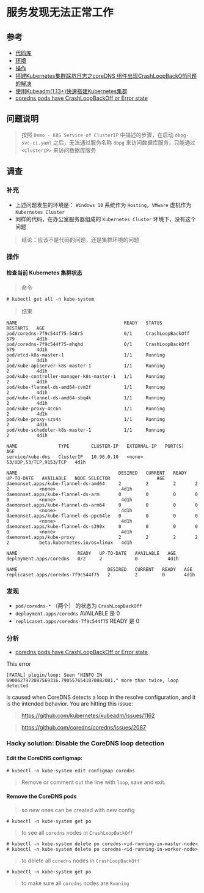 # 服务发现无法正常工作

## 参考

- [代码库](https://github.com/YunzhiWei/dockerimages.git)
- [环境](https://github.com/YunzhiWei/selflearning-notes/blob/master/Linux-Operation/Kubernetes.install-cluster.md)
- [操作](https://github.com/YunzhiWei/selflearning-notes/blob/master/Linux-Operation/Kubernetes.demo.md)
- [搭建Kubernetes集群踩坑日志之coreDNS 组件出现CrashLoopBackOff问题的解决](https://blog.csdn.net/u011663005/article/details/87937800)
- [使用Kubeadm(1.13+)快速搭建Kubernetes集群](https://www.cnblogs.com/RainingNight/p/using-kubeadm-to-create-a-cluster-1-13.html)
- [coredns pods have CrashLoopBackOff or Error state](https://stackoverflow.com/questions/53075796/coredns-pods-have-crashloopbackoff-or-error-state)

## 问题说明

> 按照 `Demo - K8S Service of ClusterIP` 中描述的步骤，在启动 `dbpg-svc-ci.yaml` 之后，无法通过服务名称 `dbpg` 来访问数据库服务，只能通过 `<ClusterIP>` 来访问数据库服务

## 调查

### 补充

- 上述问题发生的环境是： `Windows 10` 系统作为 `Hosting`，`VMware` 虚机作为 `Kubernetes Cluster`
- 同样的代码，在办公室服务器组成的 `Kubernetes Cluster` 环境下，没有这个问题

> 结论：应该不是代码的问题，还是集群环境的问题

### 操作

#### 检查当前 Kubernetes 集群状态

> 命令
```
# kubectl get all -n kube-system
```

> 结果
```
NAME                                       READY   STATUS             RESTARTS   AGE
pod/coredns-7f9c544f75-548r5               0/1     CrashLoopBackOff   579        4d1h
pod/coredns-7f9c544f75-mhqhd               0/1     CrashLoopBackOff   579        4d1h
pod/etcd-k8s-master-1                      1/1     Running            2          4d1h
pod/kube-apiserver-k8s-master-1            1/1     Running            2          4d1h
pod/kube-controller-manager-k8s-master-1   1/1     Running            2          4d1h
pod/kube-flannel-ds-amd64-cvm2f            1/1     Running            2          4d1h
pod/kube-flannel-ds-amd64-sbq4k            1/1     Running            2          4d1h
pod/kube-proxy-4cc6n                       1/1     Running            2          4d1h
pod/kube-proxy-szs4s                       1/1     Running            2          4d1h
pod/kube-scheduler-k8s-master-1            1/1     Running            2          4d1h

NAME               TYPE        CLUSTER-IP   EXTERNAL-IP   PORT(S)                  AGE
service/kube-dns   ClusterIP   10.96.0.10   <none>        53/UDP,53/TCP,9153/TCP   4d1h

NAME                                     DESIRED   CURRENT   READY   UP-TO-DATE   AVAILABLE   NODE SELECTOR                 AGE
daemonset.apps/kube-flannel-ds-amd64     2         2         2       2            2           <none>                        4d1h
daemonset.apps/kube-flannel-ds-arm       0         0         0       0            0           <none>                        4d1h
daemonset.apps/kube-flannel-ds-arm64     0         0         0       0            0           <none>                        4d1h
daemonset.apps/kube-flannel-ds-ppc64le   0         0         0       0            0           <none>                        4d1h
daemonset.apps/kube-flannel-ds-s390x     0         0         0       0            0           <none>                        4d1h
daemonset.apps/kube-proxy                2         2         2       2            2           beta.kubernetes.io/os=linux   4d1h

NAME                      READY   UP-TO-DATE   AVAILABLE   AGE
deployment.apps/coredns   0/2     2            0           4d1h

NAME                                 DESIRED   CURRENT   READY   AGE
replicaset.apps/coredns-7f9c544f75   2         2         0       4d1h

```

### 发现

- `pod/coredns-*` （两个） 的状态为 `CrashLoopBackOff`
- `deployment.apps/coredns` AVAILABLE 是 0
- `replicaset.apps/coredns-7f9c544f75` READY 是 0

### 分析

- [coredns pods have CrashLoopBackOff or Error state](https://stackoverflow.com/questions/53075796/coredns-pods-have-crashloopbackoff-or-error-state)

This error

```
[FATAL] plugin/loop: Seen "HINFO IN 6900627972087569316.7905576541070882081." more than twice, loop detected
```

is caused when CoreDNS detects a loop in the resolve configuration, and it is the intended behavior. You are hitting this issue:

> https://github.com/kubernetes/kubeadm/issues/1162

> https://github.com/coredns/coredns/issues/2087

### Hacky solution: Disable the CoreDNS loop detection

#### Edit the CoreDNS configmap:

```
# kubectl -n kube-system edit configmap coredns
```
> Remove or comment out the line with `loop`, save and exit.

#### Remove the CoreDNS pods
> so new ones can be created with new config

```
# kubectl -n kube-system get po
```
> to see all `coredns` nodes in `CrashLoopBackOff`

```
# kubectl -n kube-system delete po coredns-<id-running-in-master-node>
# kubectl -n kube-system delete po coredns-<id-running-in-worker-node>
```
> to delete all `coredns` nodes in `CrashLoopBackOff`

```
# kubectl -n kube-system get po
```
> to make sure all `coredns` nodes are `Running`

